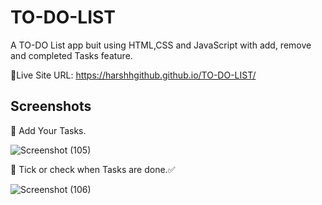 # TO-DO-LIST
A TO-DO List app buit using HTML,CSS and JavaScript with add, remove and completed Tasks feature.


🔹Live Site URL: https://harshhgithub.github.io/TO-DO-LIST/

## Screenshots 
 🔸 Add Your Tasks.


![Screenshot (105)](https://github.com/harshhgithub/TO-DO-LIST/assets/133668600/6f832da4-f0b1-490e-8aba-b660cc59ae12)

 🔸 Tick or check when Tasks are done.✅ 

![Screenshot (106)](https://github.com/harshhgithub/TO-DO-LIST/assets/133668600/ab07c673-b019-4661-9303-7188178a0f51)
